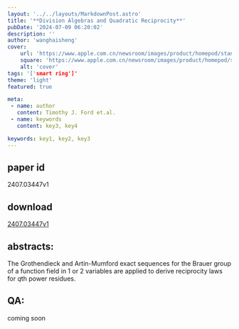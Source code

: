 ```yaml
---
layout: '../../layouts/MarkdownPost.astro'
title: '**Division Algebras and Quadratic Reciprocity**'
pubDate: '2024-07-09 06:20:02'
description: ''
author: 'wanghaisheng'
cover:
    url: 'https://www.apple.com.cn/newsroom/images/product/homepod/standard/Apple-HomePod-hero-230118_big.jpg.large_2x.jpg'
    square: 'https://www.apple.com.cn/newsroom/images/product/homepod/standard/Apple-HomePod-hero-230118_big.jpg.large_2x.jpg'
    alt: 'cover'
tags: '['smart ring']' 
theme: 'light'
featured: true

meta:
 - name: author
   content: Timothy J. Ford et.al.
 - name: keywords
   content: key3, key4

keywords: key1, key2, key3
---
```


## paper id
2407.03447v1
## download
[2407.03447v1](http://arxiv.org/abs/2407.03447v1)
## abstracts:
The Grothendieck and Artin-Mumford exact sequences for the Brauer group of a function field in 1 or 2 variables are applied to derive reciprocity laws for $q$th power residues.
## QA:
coming soon
